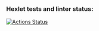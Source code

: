 ### Hexlet tests and linter status:
[![Actions Status](https://github.com/FullBread/java-project-78/workflows/hexlet-check/badge.svg)](https://github.com/FullBread/java-project-78/actions)